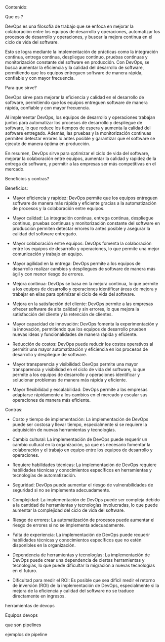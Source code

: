 Contenido:

Que es ?

DevOps es una filosofía de trabajo que se enfoca en mejorar la colaboración entre los equipos de desarrollo y operaciones,
automatizar los procesos de desarrollo y operaciones, y buscar la mejora continua en el ciclo de vida del software.

Esto se logra mediante la implementación de prácticas como la integración continua, entrega continua, despliegue continuo,
pruebas continuas y monitorización constante del software en producción. Con DevOps, se busca aumentar la eficiencia y la
calidad del desarrollo de software, permitiendo que los equipos entreguen software de manera rápida, confiable y con mayor
frecuencia.

Para que sirve?

DevOps sirve para mejorar la eficiencia y calidad en el desarrollo de software, permitiendo que los equipos entreguen
software de manera rápida, confiable y con mayor frecuencia.

Al implementar DevOps, los equipos de desarrollo y operaciones trabajan juntos para automatizar los procesos de desarrollo
y despliegue de software, lo que reduce los tiempos de espera y aumenta la calidad del software entregado. Además, las
pruebas y la monitorización continuas permiten detectar errores lo antes posible y garantizar que el software se ejecute
de manera óptima en producción.

En resumen, DevOps sirve para optimizar el ciclo de vida del software, mejorar la colaboración entre equipos, aumentar la calidad y rapidez de la entrega de software, y permitir a las empresas ser más competitivas en el mercado.

Beneficios y contras?

Beneficios:

- Mayor eficiencia y rapidez: DevOps permite que los equipos entreguen software de manera más rápida y eficiente gracias
a la automatización de procesos y la colaboración entre equipos.

- Mayor calidad: La integración continua, entrega continua, despliegue continuo, pruebas continuas y monitorización
constante del software en producción permiten detectar errores lo antes posible y asegurar la calidad del software
entregado.

- Mayor colaboración entre equipos: DevOps fomenta la colaboración entre los equipos de desarrollo y operaciones,
lo que permite una mejor comunicación y trabajo en equipo.

- Mayor agilidad en la entrega: DevOps permite a los equipos de desarrollo realizar cambios y despliegues de software
de manera más ágil y con menor riesgo de errores.

- Mejora continua: DevOps se basa en la mejora continua, lo que permite a los equipos de desarrollo y operaciones
identificar áreas de mejora y trabajar en ellas para optimizar el ciclo de vida del software.

- Mejora en la satisfacción del cliente: DevOps permite a las empresas ofrecer software de alta calidad y sin errores,
lo que mejora la satisfacción del cliente y la retención de clientes.

- Mayor capacidad de innovación: DevOps fomenta la experimentación y la innovación, permitiendo que los equipos de
desarrollo prueben nuevas ideas y funcionalidades de manera rápida y eficiente.

- Reducción de costos: DevOps puede reducir los costos operativos al permitir una mayor automatización y eficiencia en
los procesos de desarrollo y despliegue de software.

- Mayor transparencia y visibilidad: DevOps permite una mayor transparencia y visibilidad en el ciclo de vida del
software, lo que permite a los equipos de desarrollo y operaciones identificar y solucionar problemas de manera más
rápida y eficiente.

- Mayor flexibilidad y escalabilidad: DevOps permite a las empresas adaptarse rápidamente a los cambios en el mercado y
escalar sus operaciones de manera más eficiente.

Contras:

- Costo y tiempo de implementación: La implementación de DevOps puede ser costosa y llevar tiempo, especialmente si se
requiere la adquisición de nuevas herramientas y tecnologías.

- Cambio cultural: La implementación de DevOps puede requerir un cambio cultural en la organización, ya que es necesario
fomentar la colaboración y el trabajo en equipo entre los equipos de desarrollo y operaciones.

- Requiere habilidades técnicas: La implementación de DevOps requiere habilidades técnicas y conocimientos específicos
en herramientas y tecnologías de automatización.

- Seguridad: DevOps puede aumentar el riesgo de vulnerabilidades de seguridad si no se implementa adecuadamente.

- Complejidad: La implementación de DevOps puede ser compleja debido a la cantidad de herramientas y tecnologías
involucradas, lo que puede aumentar la complejidad del ciclo de vida del software.

- Riesgo de errores: La automatización de procesos puede aumentar el riesgo de errores si no se implementa adecuadamente.

- Falta de experiencia: La implementación de DevOps puede requerir habilidades técnicas y conocimientos específicos que
no estén disponibles en la organización.

- Dependencia de herramientas y tecnologías: La implementación de DevOps puede crear una dependencia de ciertas
herramientas y tecnologías, lo que puede dificultar la migración a nuevas tecnologías en el futuro.

- Dificultad para medir el ROI: Es posible que sea difícil medir el retorno de inversión (ROI) de la implementación
de DevOps, especialmente si la mejora de la eficiencia y calidad del software no se traduce directamente en ingresos.

herramientas de devops

Equipos devops

que son pipelines

ejemplos de pipeline
